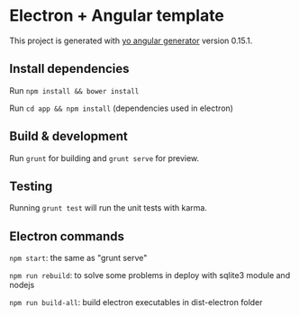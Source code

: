 # Electron + Angular template

This project is generated with [yo angular generator](https://github.com/yeoman/generator-angular)
version 0.15.1.

## Install dependencies

Run `npm install && bower install`

Run `cd app && npm install` (dependencies used in electron)

## Build & development

Run `grunt` for building and `grunt serve` for preview.

## Testing

Running `grunt test` will run the unit tests with karma.

## Electron commands

`npm start`: the same as "grunt serve"

`npm run rebuild`: to solve some problems in deploy with sqlite3 module and nodejs

`npm run build-all`: build electron executables in dist-electron folder
